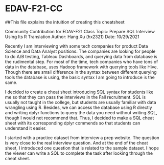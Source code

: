 # EDAV-F21-CC
##This file explains the intuition of creating this cheatsheet

Community Contribution for EDAV-F21 Class
Topic: Prepare SQL Interview Using Its R Translation
Author: Hang Xu (hx2321)
Date: 10/29/2021

Recently I am interviewing with some tech companies for product Data Science and Data Analyst positions. The companies are looking for people to do A/B testing, Tableau Dashboards, and querying data from database is the rudimental step. For most of the time, tech companies who have tons of data in the database, uses Hadoop framework with querying tools like Hive. Though there are small difference in the syntax between different querying tools the database is using, the basic syntax I am going to introduce is the same. 

I decided to create a cheat sheet introducing SQL syntax for students like me so that they can pass the interviews in the Fall recruitment. SQL is usually not taught in the college, but students are usually familiar with data wrangling using R. Besides, we can access the database using R directly and writing dplyr functions to query the data you need without writing SQL, though I would not recommend that. Thus, I decided to make a SQL cheat sheet with its corresponding dplyr commends so that students can understand it easier. 

I started with a practice dataset from interview a prep website. The question is very close to the real interview question. And at the end of the cheat sheet, I introduced one question that is related to the sample dataset. I hope the viewer can write a SQL to complete the task after looking through the cheat sheet. 
